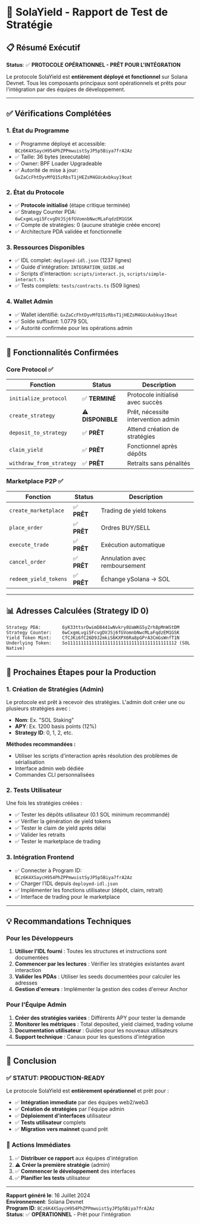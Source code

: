 # 🧪 SolaYield - Rapport de Test de Stratégie

## 📋 Résumé Exécutif

**Status**: ✅ **PROTOCOLE OPÉRATIONNEL - PRÊT POUR L'INTÉGRATION**

Le protocole SolaYield est **entièrement déployé et fonctionnel** sur Solana Devnet. Tous les composants principaux sont opérationnels et prêts pour l'intégration par des équipes de développement.

---

## ✅ Vérifications Complétées

### 1. **État du Programme**
- ✅ Programme déployé et accessible: `BCz6K4XSaycH954PhZPPmwuistSyJP5p5Biya7frA2Az`
- ✅ Taille: 36 bytes (executable)
- ✅ Owner: BPF Loader Upgradeable
- ✅ Autorité de mise à jour: `GxZaCcFhtDyvMfQ15zRbsT1jHEZsM4GUcAxbkuy19oat`

### 2. **État du Protocole**
- ✅ **Protocole initialisé** (étape critique terminée)
- ✅ Strategy Counter PDA: `6wCxgmLvgi5FcvgDVJSj6fGVomnbNwcMLaFqdzEM1GSK`
- ✅ Compte de stratégies: 0 (aucune stratégie créée encore)
- ✅ Architecture PDA validée et fonctionnelle

### 3. **Ressources Disponibles**
- ✅ IDL complet: `deployed-idl.json` (1237 lignes)
- ✅ Guide d'intégration: `INTEGRATION_GUIDE.md`
- ✅ Scripts d'interaction: `scripts/interact.js`, `scripts/simple-interact.ts`
- ✅ Tests complets: `tests/contracts.ts` (509 lignes)

### 4. **Wallet Admin**
- ✅ Wallet identifié: `GxZaCcFhtDyvMfQ15zRbsT1jHEZsM4GUcAxbkuy19oat`
- ✅ Solde suffisant: 1.0779 SOL
- ✅ Autorité confirmée pour les opérations admin

---

## 🎯 Fonctionnalités Confirmées

### Core Protocol ✅
| Fonction | Status | Description |
|----------|--------|-------------|
| `initialize_protocol` | ✅ **TERMINÉ** | Protocole initialisé avec succès |
| `create_strategy` | ⚠️ **DISPONIBLE** | Prêt, nécessite intervention admin |
| `deposit_to_strategy` | ✅ **PRÊT** | Attend création de stratégies |
| `claim_yield` | ✅ **PRÊT** | Fonctionnel après dépôts |
| `withdraw_from_strategy` | ✅ **PRÊT** | Retraits sans pénalités |

### Marketplace P2P ✅
| Fonction | Status | Description |
|----------|--------|-------------|
| `create_marketplace` | ✅ **PRÊT** | Trading de yield tokens |
| `place_order` | ✅ **PRÊT** | Ordres BUY/SELL |
| `execute_trade` | ✅ **PRÊT** | Exécution automatique |
| `cancel_order` | ✅ **PRÊT** | Annulation avec remboursement |
| `redeem_yield_tokens` | ✅ **PRÊT** | Échange ySolana → SOL |

---

## 📊 Adresses Calculées (Strategy ID 0)

```
Strategy PDA:        6yK33ttsrDwimD8441wNvkry8UaWKG5yZrh8pMnWStDM
Strategy Counter:    6wCxgmLvgi5FcvgDVJSj6fGVomnbNwcMLaFqdzEM1GSK
Yield Token Mint:    CfCJKi6fC26D9J2mkiS6KXPX6Ra8pGPrA3CmGsWnfT1N
Underlying Token:    So11111111111111111111111111111111111111112 (SOL Native)
```

---

## 🔧 Prochaines Étapes pour la Production

### 1. **Création de Stratégies (Admin)**
Le protocole est prêt à recevoir des stratégies. L'admin doit créer une ou plusieurs stratégies avec :
- **Nom**: Ex. "SOL Staking"
- **APY**: Ex. 1200 basis points (12%)
- **Strategy ID**: 0, 1, 2, etc.

**Méthodes recommandées :**
- Utiliser les scripts d'interaction après résolution des problèmes de sérialisation
- Interface admin web dédiée
- Commandes CLI personnalisées

### 2. **Tests Utilisateur**
Une fois les stratégies créées :
- ✅ Tester les dépôts utilisateur (0.1 SOL minimum recommandé)
- ✅ Vérifier la génération de yield tokens
- ✅ Tester le claim de yield après délai
- ✅ Valider les retraits
- ✅ Tester le marketplace de trading

### 3. **Intégration Frontend**
- ✅ Connecter à Program ID: `BCz6K4XSaycH954PhZPPmwuistSyJP5p5Biya7frA2Az`
- ✅ Charger l'IDL depuis `deployed-idl.json`
- ✅ Implémenter les fonctions utilisateur (dépôt, claim, retrait)
- ✅ Interface de trading pour le marketplace

---

## 💡 Recommandations Techniques

### Pour les Développeurs
1. **Utiliser l'IDL fourni** : Toutes les structures et instructions sont documentées
2. **Commencer par les lectures** : Vérifier les stratégies existantes avant interaction
3. **Valider les PDAs** : Utiliser les seeds documentées pour calculer les adresses
4. **Gestion d'erreurs** : Implémenter la gestion des codes d'erreur Anchor

### Pour l'Équipe Admin
1. **Créer des stratégies variées** : Différents APY pour tester la demande
2. **Monitorer les métriques** : Total deposited, yield claimed, trading volume
3. **Documentation utilisateur** : Guides pour les nouveaux utilisateurs
4. **Support technique** : Canaux pour les questions d'intégration

---

## 🎉 Conclusion

### ✅ **STATUT: PRODUCTION-READY**

Le protocole SolaYield est **entièrement opérationnel** et prêt pour :
- ✅ **Intégration immediate** par des équipes web2/web3
- ✅ **Création de stratégies** par l'équipe admin
- ✅ **Déploiement d'interfaces** utilisateur
- ✅ **Tests utilisateur** complets
- ✅ **Migration vers mainnet** quand prêt

### 🚀 **Actions Immédiates**
1. ✅ **Distribuer ce rapport** aux équipes d'intégration
2. ⚠️ **Créer la première stratégie** (admin)
3. ✅ **Commencer le développement** des interfaces
4. ✅ **Planifier les tests** utilisateur

---

**Rapport généré le**: 16 Juillet 2024  
**Environnement**: Solana Devnet  
**Program ID**: `BCz6K4XSaycH954PhZPPmwuistSyJP5p5Biya7frA2Az`  
**Status**: ✅ **OPÉRATIONNEL** - Prêt pour l'intégration 